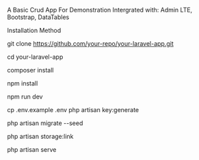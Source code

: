 A Basic Crud App For Demonstration
Intergrated with: 
Admin LTE,
Bootstrap,
DataTables







Installation Method




git clone https://github.com/your-repo/your-laravel-app.git


cd your-laravel-app


composer install

npm install

npm run dev


cp .env.example .env
php artisan key:generate


php artisan migrate --seed

php artisan storage:link

php artisan serve
